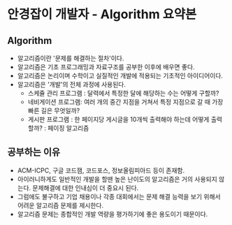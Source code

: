 # 안경잡이 개발자 - Algorithm 요약본

## Algorithm

- 알고리즘이란 '문제를 해결하는 절차'이다.
- 알고리즘은 기초 프로그래밍과 자료구조를 공부한 이후에 배우면 좋다.
- 알고리즘은 논리이며 수학이고 실질적인 개발에 적용되는 기초적인 아이디어이다.
- 알고리즘은 '개발'의 전체 과정에 사용된다.
  - 스케쥴 관리 프로그램 : 달력에서 특정한 달에 해당하는 수는 어떻게 구할까?
  - 네비게이션 프로그램: 여러 개의 중간 지점을 거쳐서 특정 지점으로 갈 때 가장 빠른 길은 무엇일까?
  - 게시판 프로그램 : 한 페이지당 게시글을 10개씩 출력해야 하는데 어떻게 출력할까? : 페이징 알고리즘

## 공부하는 이유

- ACM-ICPC, 구글 코드잼, 코드포스, 정보올림피아드 등이 존재함.
- 아이러니하게도 일반적인 개발을 할땐 높은 난이도의 알고리즘은 거의 사용되지 않는다. 문제해결에 대한 인내심이 더 중요시 된다.
- 그럼에도 불구하고 기업 채용이나 각종 대회에서는 문제 해결 능력을 보기 위해서 어려운 알고리즘 문제를 제시한다.
- 알고리즘 문제는 종합적인 개발 역량을 평가하기에 좋은 용도이기 때문이다.